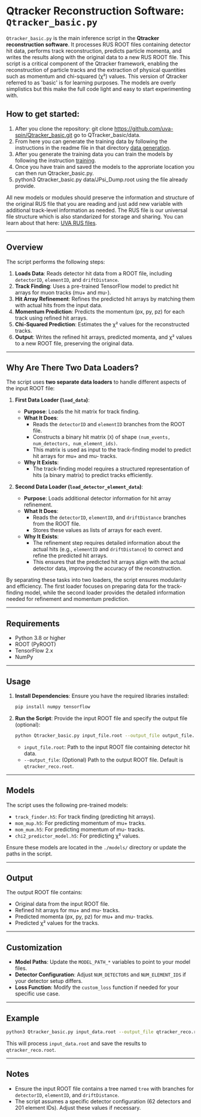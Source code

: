 # Qtracker Reconstruction Software: `Qtracker_basic.py`

`Qtracker_basic.py` is the main inference script in the **Qtracker reconstruction software**. It processes RUS ROOT files containing detector hit data, performs track reconstruction, predicts particle momenta, and writes the results along with the original data to a new RUS ROOT file. This script is a critical component of the Qtracker framework, enabling the reconstruction of particle tracks and the extraction of physical quantities such as momentum and chi-squared (χ²) values.  This version of Qtracker referred to as 'basic' is for learning purposes.  The models are overly simplistics but this make the full code light and easy to start experimenting with.


## How to get started:
1.  After you clone the repository: git clone https://github.com/uva-spin/Qtracker_basic.git go to QTracker_basic/data.
2.  From here you can generate the training data by following the instructions in the readme file in that directory [data generation](https://github.com/uva-spin/Qtracker_basic/tree/main/QTracker_basic/data/README.md).
3.  After you generate the training data you can train the models by following the instruction [training](https://github.com/uva-spin/Qtracker_basic/blob/main/QTracker_basic/training_scripts/README.md).
4.  Once you have train and saved the models to the approriate location you can then run Qtracker_basic.py.
5.  python3 Qtracker_basic.py data/JPsi_Dump.root using the file already provide.

All new models or modules should preserve the information and structure of the original RUS file that you are reading and just add new variable
with additional track-level information as needed. The RUS file is our universal file structure which is also standarized for storage and sharing.
You can learn about that here: [UVA RUS files](https://github.com/uva-spin/UVA_RUS_Basic).

---

## Overview

The script performs the following steps:
1. **Loads Data**: Reads detector hit data from a ROOT file, including `detectorID`, `elementID`, and `driftDistance`.
2. **Track Finding**: Uses a pre-trained TensorFlow model to predict hit arrays for muon tracks (mu+ and mu-).
3. **Hit Array Refinement**: Refines the predicted hit arrays by matching them with actual hits from the input data.
4. **Momentum Prediction**: Predicts the momentum (px, py, pz) for each track using refined hit arrays.
5. **Chi-Squared Prediction**: Estimates the χ² values for the reconstructed tracks.
6. **Output**: Writes the refined hit arrays, predicted momenta, and χ² values to a new ROOT file, preserving the original data.

---

## Why Are There Two Data Loaders?

The script uses **two separate data loaders** to handle different aspects of the input ROOT file:

1. **First Data Loader (`load_data`)**:
   - **Purpose**: Loads the hit matrix for track finding.
   - **What It Does**:
     - Reads the `detectorID` and `elementID` branches from the ROOT file.
     - Constructs a binary hit matrix (`X`) of shape `(num_events, num_detectors, num_element_ids)`.
     - This matrix is used as input to the track-finding model to predict hit arrays for mu+ and mu- tracks.
   - **Why It Exists**:
     - The track-finding model requires a structured representation of hits (a binary matrix) to predict tracks efficiently.

2. **Second Data Loader (`load_detector_element_data`)**:
   - **Purpose**: Loads additional detector information for hit array refinement.
   - **What It Does**:
     - Reads the `detectorID`, `elementID`, and `driftDistance` branches from the ROOT file.
     - Stores these values as lists of arrays for each event.
   - **Why It Exists**:
     - The refinement step requires detailed information about the actual hits (e.g., `elementID` and `driftDistance`) to correct and refine the predicted hit arrays.
     - This ensures that the predicted hit arrays align with the actual detector data, improving the accuracy of the reconstruction.

By separating these tasks into two loaders, the script ensures modularity and efficiency. The first loader focuses on preparing data for the track-finding model, while the second loader provides the detailed information needed for refinement and momentum prediction.

---

## Requirements

- Python 3.8 or higher
- ROOT (PyROOT)
- TensorFlow 2.x
- NumPy

---

## Usage

1. **Install Dependencies**:
   Ensure you have the required libraries installed:
   ```bash
   pip install numpy tensorflow
   ```

2. **Run the Script**:
   Provide the input ROOT file and specify the output file (optional):
   ```bash
   python Qtracker_basic.py input_file.root --output_file output_file.root
   ```

   - `input_file.root`: Path to the input ROOT file containing detector hit data.
   - `--output_file`: (Optional) Path to the output ROOT file. Default is `qtracker_reco.root`.

---

## Models

The script uses the following pre-trained models:
- `track_finder.h5`: For track finding (predicting hit arrays).
- `mom_mup.h5`: For predicting momentum of mu+ tracks.
- `mom_mum.h5`: For predicting momentum of mu- tracks.
- `chi2_predictor_model.h5`: For predicting χ² values.

Ensure these models are located in the `./models/` directory or update the paths in the script.

---

## Output

The output ROOT file contains:
- Original data from the input ROOT file.
- Refined hit arrays for mu+ and mu- tracks.
- Predicted momenta (px, py, pz) for mu+ and mu- tracks.
- Predicted χ² values for the tracks.

---

## Customization

- **Model Paths**: Update the `MODEL_PATH_*` variables to point to your model files.
- **Detector Configuration**: Adjust `NUM_DETECTORS` and `NUM_ELEMENT_IDS` if your detector setup differs.
- **Loss Function**: Modify the `custom_loss` function if needed for your specific use case.

---

## Example

```bash
python3 Qtracker_basic.py input_data.root --output_file qtracker_reco.root
```

This will process `input_data.root` and save the results to `qtracker_reco.root`.

---

## Notes

- Ensure the input ROOT file contains a tree named `tree` with branches for `detectorID`, `elementID`, and `driftDistance`.
- The script assumes a specific detector configuration (62 detectors and 201 element IDs). Adjust these values if necessary.

